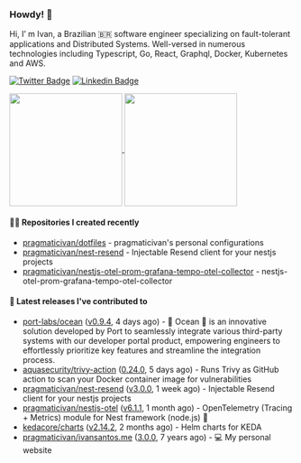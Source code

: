### Howdy! 🤠

Hi, I’ m Ivan, a Brazilian 🇧🇷 software engineer specializing on fault-tolerant applications and Distributed Systems. Well-versed in numerous technologies including Typescript, Go, React, Graphql, Docker, Kubernetes and AWS.

[![Twitter Badge](https://img.shields.io/badge/-@pragmaticivan-1ca0f1?style=flat&labelColor=1ca0f1&logo=twitter&logoColor=white&link=https://twitter.com/pragmaticivan)](https://twitter.com/pragmaticivan)
[![Linkedin Badge](https://img.shields.io/badge/-LinkedIn-blue?style=flat&logo=Linkedin&logoColor=white&link=https://www.linkedin.com/in/pragmaticivan/)](https://www.linkedin.com/in/pragmaticivan/)

<a href="https://github.com/anuraghazra/github-readme-stats">
  <img height=200 align="center" src="https://github-readme-stats.vercel.app/api?username=pragmaticivan&show_icons=true&theme=transparent" />
</a>
<a href="https://github.com/anuraghazra/github-readme-stats">
  <img height=200 align="center" src="https://github-readme-stats.vercel.app/api/top-langs?username=pragmaticivan&layout=compact&langs_count=8&card_width=320&theme=transparent" />
</a>

#### 👨‍💻 Repositories I created recently

- [pragmaticivan/dotfiles](https://github.com/pragmaticivan/dotfiles) - pragmaticivan&#39;s personal configurations
- [pragmaticivan/nest-resend](https://github.com/pragmaticivan/nest-resend) - Injectable Resend client for your nestjs projects
- [pragmaticivan/nestjs-otel-prom-grafana-tempo-otel-collector](https://github.com/pragmaticivan/nestjs-otel-prom-grafana-tempo-otel-collector) - nestjs-otel-prom-grafana-tempo-otel-collector

#### 🚀 Latest releases I've contributed to

- [port-labs/ocean](https://github.com/port-labs/ocean) ([v0.9.4](https://github.com/port-labs/ocean/releases/tag/v0.9.4), 4 days ago) - 🌊 Ocean 🌊 is an innovative solution developed by Port to seamlessly integrate various third-party systems with our developer portal product, empowering engineers to effortlessly prioritize key features and streamline the integration process.
- [aquasecurity/trivy-action](https://github.com/aquasecurity/trivy-action) ([0.24.0](https://github.com/aquasecurity/trivy-action/releases/tag/0.24.0), 5 days ago) - Runs Trivy as GitHub action to scan your Docker container image for vulnerabilities
- [pragmaticivan/nest-resend](https://github.com/pragmaticivan/nest-resend) ([v3.0.0](https://github.com/pragmaticivan/nest-resend/releases/tag/v3.0.0), 1 week ago) - Injectable Resend client for your nestjs projects
- [pragmaticivan/nestjs-otel](https://github.com/pragmaticivan/nestjs-otel) ([v6.1.1](https://github.com/pragmaticivan/nestjs-otel/releases/tag/v6.1.1), 1 month ago) - OpenTelemetry (Tracing &#43; Metrics) module for Nest framework (node.js)  🔭
- [kedacore/charts](https://github.com/kedacore/charts) ([v2.14.2](https://github.com/kedacore/charts/releases/tag/v2.14.2), 2 months ago) - Helm charts for KEDA
- [pragmaticivan/ivansantos.me](https://github.com/pragmaticivan/ivansantos.me) ([3.0.0](https://github.com/pragmaticivan/ivansantos.me/releases/tag/3.0.0), 7 years ago) - :computer: My personal website
